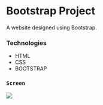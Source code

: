 # Bootstrap Project
A website designed using Bootstrap.

### Technologies 
- HTML
- CSS
- BOOTSTRAP

### `Screen`
![](screen.gif)